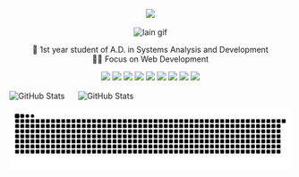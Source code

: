 <p align="center">
  <img src="https://readme-typing-svg.demolab.com?font=Silkscreen&size=25&pause=900&color=2AA889&center=true&width=435&lines=Hello+World." />
</p>

<p align="center">
  <img src="https://i.imgur.com/7Sufpkr.gif" alt="lain gif" width="250" />
</p>

<p align="center">
💫 1st year student of A.D. in Systems Analysis and Development <br>
👩‍💻 Focus on Web Development
</p>

<p align="center">
  <a href="#"><img src="https://skillicons.dev/icons?i=html" /></a>
  <a href="#"><img src="https://skillicons.dev/icons?i=css" /></a>
  <a href="#"><img src="https://skillicons.dev/icons?i=js" /></a>
  <a href="#"><img src="https://skillicons.dev/icons?i=python" /></a>
  <a href="#"><img src="https://skillicons.dev/icons?i=pycharm" /></a>
  <a href="#"><img src="https://skillicons.dev/icons?i=git" /></a>
  <a href="#"><img src="https://skillicons.dev/icons?i=figma" /></a>
  <a href="https://linkedin/luiza-melchor-bisson-da-costa"><img src="https://skillicons.dev/icons?i=linkedin" /></a>
  <a href="https://discordapp.com/users/guestt."><img src="https://skillicons.dev/icons?i=discord" /></a>
</p>

<p>
  <img 
    align="center" 
    alt="GitHub Stats" 
    height="180" 
    style="padding-right: 20px;" 
    src="https://github-readme-stats.vercel.app/api?username=luizamelchor&show_icons=true&theme=gotham&include_all_commits=true&locale=en" 
  /> 
    <img 
      align="center" 
      alt="GitHub Stats" 
      height="180" 
      src="https://github-readme-stats.vercel.app/api/top-langs/?username=luizamelchor&theme=gotham&layout=compact&custom_title=Languages&langs_count=9" 
  />
</p>

<picture align="center">
  <source media="(prefers-color-scheme: dark)" srcset="https://raw.githubusercontent.com/luizamelchor/luizamelchor/output/github-contribution-grid-snake-dark.svg">
  <source media="(prefers-color-scheme: light)" srcset="https://raw.githubusercontent.com/luizamelchor/luizamelchor/output/github-contribution-grid-snake-dark.svg">
  <img align="center" alt="github contribution grid snake animation" src="https://raw.githubusercontent.com/luizamelchor/luizamelchor/output/github-contribution-grid-snake.svg">
</picture>
